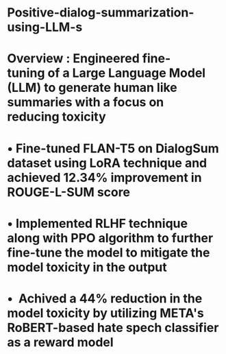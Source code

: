 # Positive-dialog-summarization-using-LLM-s

# Overview : Engineered fine-tuning of a Large Language Model (LLM) to generate human like summaries with a focus on reducing toxicity
# • Fine-tuned FLAN-T5 on DialogSum dataset using LoRA technique and achieved 12.34% improvement in ROUGE-L-SUM score

# • Implemented RLHF technique along with PPO algorithm to further fine-tune the model to mitigate the model toxicity in the output

# •  Achived a 44% reduction in the model toxicity by utilizing META's RoBERT-based hate spech classifier as a reward model
